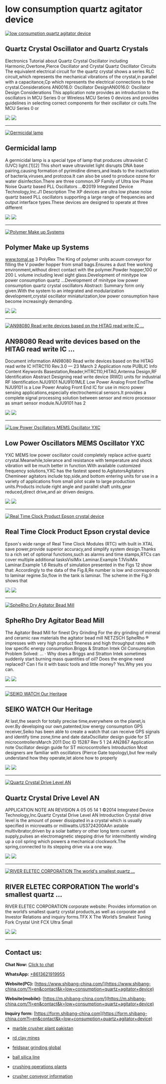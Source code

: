 # low consumption quartz agitator device

<a href="https://swt.shibang-china.com/?l=en&img&k=low+consumption+quartz+agitator+device" target="_blank">![low consumption quartz agitator device](http://static.shibang-china.com/all-800x300/1097.jpg)</a>

## Quartz Crystal Oscillator and Quartz Crystals
Electronics Tutorial about Quartz Crystal Oscillator including Harmonic,Overtone,Pierce Oscillator and Crystal Quartz Oscillator Circuits The equivalent electrical circuit for the quartz crystal shows a series RLC circuit,which represents the mechanical vibrations of the crystal,in parallel with a capacitance,Cp which represents the electrical connections to the crystal.Considerations AN0016.0: Oscillator DesignAN0016.0: Oscillator Design Considerations This application note provides an introduction to the oscillators in MCU Series 0 or Wireless MCU Series 0 devices and provides guidelines in selecting correct components for their oscillator cir cuits.The MCU Series 0 or


<a href="https://whatsapp.shibangsoft.com/WhatsApp.php" target="_blank" title="WhatsApp">![](http://static.shibang-china.com/icon/whatsapp.png)</a> <a href="https://swt.shibang-china.com/?l=en&icon&k=low+consumption+quartz+agitator+device" target="_blank">![](http://static.shibang-china.com/icon/chat-en.png)</a>

---

<a href="https://swt.shibang-china.com/?l=en&img&k=low+consumption+quartz+agitator+device" target="_blank">![Germicidal lamp](http://static.shibang-china.com/all-800x300/1056.jpg)</a>

## Germicidal lamp
A germicidal lamp is a special type of lamp that produces ultraviolet C (UVC) light.[1][2] This short wave ultraviolet light disrupts DNA base pairing,causing formation of pyrimidine dimers,and leads to the inactivation of bacteria,viruses,and protozoa.It can also be used to produce ozone for water disinfection.There are three common.XP Family of Ultra low Phase Noise Quartz based PLL Oscillators …&#169;2019 Integrated Device Technology,Inc.J1 Description The XP devices are ultra low phase noise quartz based PLL oscillators supporting a large range of frequencies and output interface types.These devices are designed to operate at three different


<a href="https://whatsapp.shibangsoft.com/WhatsApp.php" target="_blank" title="WhatsApp">![](http://static.shibang-china.com/icon/whatsapp.png)</a> <a href="https://swt.shibang-china.com/?l=en&icon&k=low+consumption+quartz+agitator+device" target="_blank">![](http://static.shibang-china.com/icon/chat-en.png)</a>

---

<a href="https://swt.shibang-china.com/?l=en&img&k=low+consumption+quartz+agitator+device" target="_blank">![Polymer Make up Systems](http://static.shibang-china.com/all-800x300/27.jpg)</a>

## Polymer Make up Systems
www.tomal.se 3 PolyRex The King of polymer units acuum conveyor for filling the V powder hopper from small bags.Ensures a dust free working environment,without direct contact with the polymer.Powder hopper,100 or 200 L volume including level sight glass.Development of minitype low power consumption quartz …Development of minitype low power consumption quartz crystal oscillators Abstract: Summary form only given.With the system to an integrated and modularization development,crystal oscillator miniaturization,low power consumption have become increasingly demanding.


<a href="https://whatsapp.shibangsoft.com/WhatsApp.php" target="_blank" title="WhatsApp">![](http://static.shibang-china.com/icon/whatsapp.png)</a> <a href="https://swt.shibang-china.com/?l=en&icon&k=low+consumption+quartz+agitator+device" target="_blank">![](http://static.shibang-china.com/icon/chat-en.png)</a>

---

<a href="https://swt.shibang-china.com/?l=en&img&k=low+consumption+quartz+agitator+device" target="_blank">![AN98080 Read write devices based on the HITAG read write IC …](http://static.shibang-china.com/all-800x300/208.jpg)</a>

## AN98080 Read write devices based on the HITAG read write IC …
Document information AN98080 Read write devices based on the HITAG read write IC HTRC110 Rev.3.0 — 23 March 2 Application note PUBLIC Info Content Keywords Basestation,Reader,HTRC110,HITAG,Antenna Design,RF Identification Abstract Designing read write device (RWD) units for industrial RF Identification.NJU9101 NJU9101MLE Low Power Analog Front EndThe NJU9101 is a Low Power Analog Front End IC for use in micro power sensing applications,especially electrochemical sensors.It provides a complete signal processing solution between sensor and micro processor as smart sensor module.NJU9101 has 2


<a href="https://whatsapp.shibangsoft.com/WhatsApp.php" target="_blank" title="WhatsApp">![](http://static.shibang-china.com/icon/whatsapp.png)</a> <a href="https://swt.shibang-china.com/?l=en&icon&k=low+consumption+quartz+agitator+device" target="_blank">![](http://static.shibang-china.com/icon/chat-en.png)</a>

---

<a href="https://swt.shibang-china.com/?l=en&img&k=low+consumption+quartz+agitator+device" target="_blank">![Low Power Oscillators MEMS Oscillator YXC](http://static.shibang-china.com/all-800x300/243.jpg)</a>

## Low Power Oscillators MEMS Oscillator YXC
YXC MEMS low power oscillator could completely replace active quartz crystal.Meanwhile,tolerance and resistance with temperature and shock vibration will be much better in function.With available customized frequency solutions,YXC has the fastest speed to.AgitatorsAgitators Chemineer agitators include top,side,and bottom entering units for use in a variety of applications from small pilot scale to large production units.Products include right angle and parallel shaft units,gear reduced,direct drive,and air driven designs.


<a href="https://whatsapp.shibangsoft.com/WhatsApp.php" target="_blank" title="WhatsApp">![](http://static.shibang-china.com/icon/whatsapp.png)</a> <a href="https://swt.shibang-china.com/?l=en&icon&k=low+consumption+quartz+agitator+device" target="_blank">![](http://static.shibang-china.com/icon/chat-en.png)</a>

---

<a href="https://swt.shibang-china.com/?l=en&img&k=low+consumption+quartz+agitator+device" target="_blank">![Real Time Clock Product Epson crystal device](http://static.shibang-china.com/all-800x300/874.jpg)</a>

## Real Time Clock Product Epson crystal device
Epson's wide range of Real Time Clock Modules (RTC) with built in XTAL save power,provide superior accuracy,and simplify system design.Thanks to a rich set of optional functions,such as alarms and time stamps,RTCs can cover multiple additional tasksVisiMix Laminar.Example 1.1VisiMix Laminar.Example 1.6 Results of simulation presented in the Figs 12 show that: Accordingly to the data of the Fig.8,Re number is low and corresponds to laminar regime.So,flow in the tank is laminar. The scheme in the Fig.9 shows that


<a href="https://whatsapp.shibangsoft.com/WhatsApp.php" target="_blank" title="WhatsApp">![](http://static.shibang-china.com/icon/whatsapp.png)</a> <a href="https://swt.shibang-china.com/?l=en&icon&k=low+consumption+quartz+agitator+device" target="_blank">![](http://static.shibang-china.com/icon/chat-en.png)</a>

---

<a href="https://swt.shibang-china.com/?l=en&img&k=low+consumption+quartz+agitator+device" target="_blank">![SpheRho Dry Agitator Bead Mill](http://static.shibang-china.com/all-800x300/39.jpg)</a>

## SpheRho Dry Agitator Bead Mill
The Agitator Bead Mill for finest Dry Grinding For the dry grinding of mineral and ceramic raw materials the agitator bead mill NETZSCH SpheRho &#174; impresses with very high product fineness and high throughput rates with low specific energy consumption.Briggs &amp; Stratton Intek Oil Consumption Problem Solved: …&nbsp;&#0183;&#32;Why does a Briggs and Stratton Intek sometimes suddenly start burning mass quantities of oil? Does the engine need replaced? Can I fix it with basic tools and little money? Yes.Why yes you can.


<a href="https://whatsapp.shibangsoft.com/WhatsApp.php" target="_blank" title="WhatsApp">![](http://static.shibang-china.com/icon/whatsapp.png)</a> <a href="https://swt.shibang-china.com/?l=en&icon&k=low+consumption+quartz+agitator+device" target="_blank">![](http://static.shibang-china.com/icon/chat-en.png)</a>

---

<a href="https://swt.shibang-china.com/?l=en&img&k=low+consumption+quartz+agitator+device" target="_blank">![SEIKO WATCH Our Heritage](http://static.shibang-china.com/all-800x300/1349.jpg)</a>

## SEIKO WATCH Our Heritage
At last,the search for totally precise time,everywhere on the planet,is over.By developing our own,patented,low energy consumption GPS receiver,Seiko has been able to create a watch that can receive GPS signals and identify time zone,time and date dataOscillator design guide for ST microcontrollersMarch 2011 Doc ID 15287 Rev 5 1 24 AN2867 Application note Oscillator design guide for ST microcontrollers Introduction Most designers are familiar with oscillators (Pierce Gate topology),but few really understand how they operate,let alone how to properly


<a href="https://whatsapp.shibangsoft.com/WhatsApp.php" target="_blank" title="WhatsApp">![](http://static.shibang-china.com/icon/whatsapp.png)</a> <a href="https://swt.shibang-china.com/?l=en&icon&k=low+consumption+quartz+agitator+device" target="_blank">![](http://static.shibang-china.com/icon/chat-en.png)</a>

---

<a href="https://swt.shibang-china.com/?l=en&img&k=low+consumption+quartz+agitator+device" target="_blank">![Quartz Crystal Drive Level AN](http://static.shibang-china.com/all-800x300/226.jpg)</a>

## Quartz Crystal Drive Level AN
APPLICATION NOTE AN REVISION A 05 05 14 1 &#169;2014 Integrated Device Technology,Inc.Quartz Crystal Drive Level AN Introduction Crystal drive level is the amount of power dissipated in a crystal which is usually specified in microwatts or milliwatts.US3724200AAn astable multivibrator,driven by a solar battery or other long term current supply,pulses an electromagnetic stepping drive for intermittently winding up a coil spring which powers a mechanical clockwork.The spring,connected to its stepping drive via a one way.


<a href="https://whatsapp.shibangsoft.com/WhatsApp.php" target="_blank" title="WhatsApp">![](http://static.shibang-china.com/icon/whatsapp.png)</a> <a href="https://swt.shibang-china.com/?l=en&icon&k=low+consumption+quartz+agitator+device" target="_blank">![](http://static.shibang-china.com/icon/chat-en.png)</a>

---

<a href="https://swt.shibang-china.com/?l=en&img&k=low+consumption+quartz+agitator+device" target="_blank">![RIVER ELETEC CORPORATION The world's smallest quartz …](http://static.shibang-china.com/all-800x300/1345.jpg)</a>

## RIVER ELETEC CORPORATION The world's smallest quartz …
RIVER ELETEC CORPORATION corporate website: Provides information on the world’s smallest quartz crystal products,as well as corporate and Investor Relations and inquiry forms.TFX X The World’s Smallest Tuning Fork Crystal Unit FCX Ultra Small

<a href="https://whatsapp.shibangsoft.com/WhatsApp.php" target="_blank" title="WhatsApp">![](http://static.shibang-china.com/icon/whatsapp.png)</a> <a href="https://swt.shibang-china.com/?l=en&icon&k=low+consumption+quartz+agitator+device" target="_blank">![](http://static.shibang-china.com/icon/chat-en.png)</a>

---
## Contact us:

**Chat Now:** [Click to chat](https://swt.shibang-china.com?l=en&contact&k=low+consumption+quartz+agitator+device)

**WhatsApp:**  [+8613621919955](https://whatsapp.shibangsoft.com/WhatsApp.php)

**Website(PC):** [https://www.shibang-china.com/](https://www.shibang-china.com/?l=en&contact&k=low+consumption+quartz+agitator+device)

**Website(mobile):** [https://m.shibang-china.com/](https://m.shibang-china.com/?l=en&contact&k=low+consumption+quartz+agitator+device)

**Inquiry form:** [https://form.shibang-china.com](https://form.shibang-china.com?l=en&contact&k=low+consumption+quartz+agitator+device)

* [marble crusher plant pakistan](../132/marble%20crusher%20plant%20pakistan.md)

* [rd clay mines](../128/rd%20clay%20mines.md)

* [feldspar grinding global](../133/feldspar%20grinding%20global.md)

* [ball silica line](../131/ball%20silica%20line.md)

* [crushing operations plants](../126/crushing%20operations%20plants.md)

* [crusher conveyor information](../138/crusher%20conveyor%20information.md)